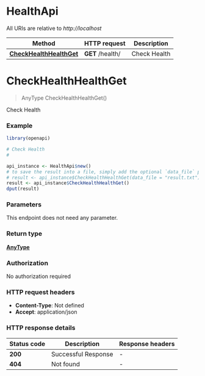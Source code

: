 # HealthApi

All URIs are relative to *http://localhost*

Method | HTTP request | Description
------------- | ------------- | -------------
[**CheckHealthHealthGet**](HealthApi.md#CheckHealthHealthGet) | **GET** /health/ | Check Health


# **CheckHealthHealthGet**
> AnyType CheckHealthHealthGet()

Check Health

### Example
```R
library(openapi)

# Check Health
#

api_instance <- HealthApi$new()
# to save the result into a file, simply add the optional `data_file` parameter, e.g.
# result <- api_instance$CheckHealthHealthGet(data_file = "result.txt")
result <- api_instance$CheckHealthHealthGet()
dput(result)
```

### Parameters
This endpoint does not need any parameter.

### Return type

[**AnyType**](AnyType.md)

### Authorization

No authorization required

### HTTP request headers

 - **Content-Type**: Not defined
 - **Accept**: application/json

### HTTP response details
| Status code | Description | Response headers |
|-------------|-------------|------------------|
| **200** | Successful Response |  -  |
| **404** | Not found |  -  |

